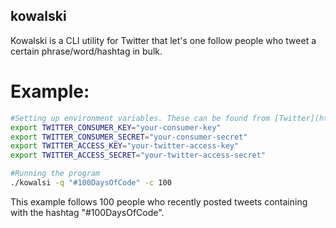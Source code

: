 ## kowalski

Kowalski is a CLI utility for Twitter that let's one follow people
who tweet a certain phrase/word/hashtag in bulk.

# Example:
```bash
#Setting up environment variables. These can be found from [Twitter](https://dev.twitter.com).
export TWITTER_CONSUMER_KEY="your-consumer-key"
export TWITTER_CONSUMER_SECRET="your-consumer-secret"
export TWITTER_ACCESS_KEY="your-twitter-access-key"
export TWITTER_ACCESS_SECRET="your-twitter-access-secret"

#Running the program
./kowalsi -q "#100DaysOfCode" -c 100
```

This example follows 100 people who recently posted tweets containing with the
hashtag "#100DaysOfCode".
